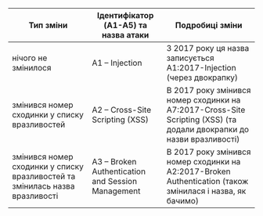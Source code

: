 |Тип зміни|Ідентифікатор (A1-A5) та назва атаки|Подробиці зміни|
|---------------|----------------------|---------------|
|нічого не змінилося| A1 – Injection | З 2017 року ця назва записується A1:2017-Injection (через двокрапку)|
|змінився номер сходинки у списку вразливостей| A2 – Cross-Site Scripting (XSS) | В 2017 року змінився номер сходинки на A7:2017-Cross-Site Scripting (XSS) (та додали двокрапки до назви вразливості)|
|змінився номер сходинки у списку вразливостей та змінилась назва вразливості| A3 – Broken Authentication and Session Management| В 2017 року змінився номер сходинки на A2:2017-Broken Authentication (також змінилася і назва, як бачимо)|
